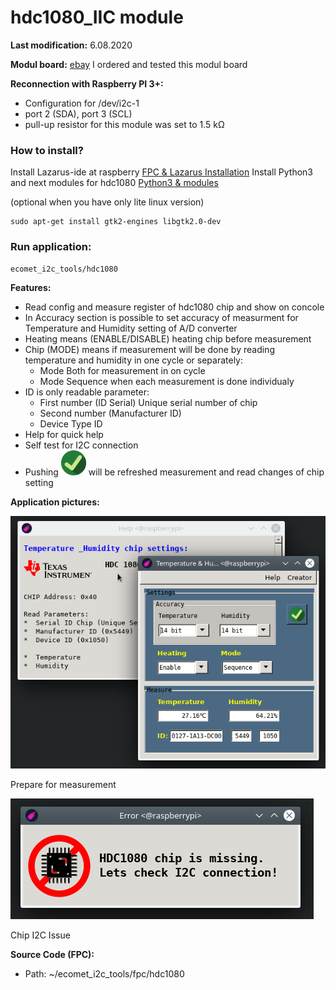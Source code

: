 # hdc1080_IIC module

**Last modification:** 6.08.2020

**Modul board:**
[ebay](https://www.ebay.com/itm/HDC1080-module-Low-Power-Temperature-with-Sensor-Humidity-Digital-Accuracy-High/143492459090?ssPageName=STRK%3AMEBIDX%3AIT&_trksid=p2057872.m2749.l2649)
I ordered and tested this modul board

**Reconnection with Raspberry PI 3+:**

* Configuration for /dev/i2c-1
* port 2 (SDA), port 3 (SCL)
* pull-up resistor for this module was set to 1.5 k&#937;

### How to install? ###

Install Lazarus-ide at raspberry [FPC & Lazarus Installation](../lazarus.md)
Install Python3 and next modules for hdc1080 [Python3 & modules](../../i2c_pkg/hdc1080_pkg/hdc1080_python_IIC.md)

(optional when you have only lite linux version)
```console
sudo apt-get install gtk2-engines libgtk2.0-dev
```

### Run application: ###
```console
ecomet_i2c_tools/hdc1080
```

**Features:**

*  Read config and measure register of hdc1080 chip and show on concole
*  In Accuracy section is possible to set accuracy of measurment for Temperature and Humidity setting of A/D converter
*  Heating means (ENABLE/DISABLE) heating chip before measurement
*  Chip (MODE) means if measurement will be done by reading temperature and humidity in one cycle or separately:
   *  Mode Both for measurement in on cycle
   *  Mode Sequence when each measurement is done individualy
*  ID is only readable parameter:
   *  First number (ID Serial) Unique serial number of chip
   *  Second number (Manufacturer ID)
   *  Device Type ID
*  Help for quick help
*  Self test for I2C connection
*  Pushing ![ON button](./image/ON_30x30.png) will be refreshed measurement and read changes of chip setting

**Application pictures:**

![Works](./image/appl_work.png)

Prepare for measurement

![Chip_missing](./image/appl_chip_missing.png)

Chip I2C Issue



**Source Code (FPC):**
* Path: ~/ecomet_i2c_tools/fpc/hdc1080
